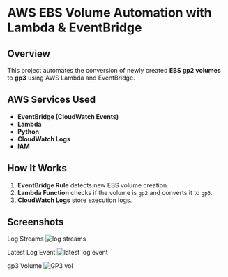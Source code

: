 # AWS EBS Volume Automation with Lambda & EventBridge

## Overview
This project automates the conversion of newly created **EBS gp2 volumes** to **gp3** using AWS Lambda and EventBridge.

## AWS Services Used
- **EventBridge (CloudWatch Events)**
- **Lambda**
- **Python**
- **CloudWatch Logs**
- **IAM**

## How It Works
1. **EventBridge Rule** detects new EBS volume creation.
2. **Lambda Function** checks if the volume is `gp2` and converts it to `gp3`.
3. **CloudWatch Logs** store execution logs.


## Screenshots
Log Streams
![log streams](https://github.com/user-attachments/assets/10fff5d7-c60b-4c2b-a820-b89ae93f3e93)

Latest Log Event 
![latest log event](https://github.com/user-attachments/assets/4600ec86-2860-413c-90b5-67576ebe2089)

gp3 Volume 
![GP3 vol](https://github.com/user-attachments/assets/f41baf64-5b7b-48a3-b412-d71cb0a27c4e)

